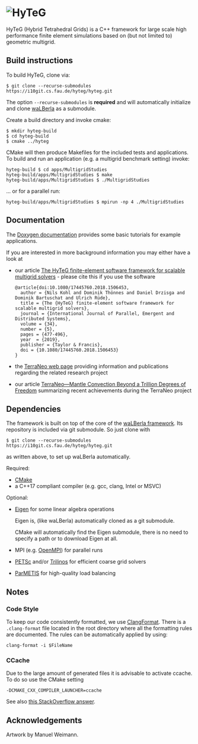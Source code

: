 # ![HyTeG](doc/logos/HYTEG_large.png)

HyTeG (Hybrid Tetrahedral Grids) is a C++ framework for large scale high performance finite element simulations based on
(but not limited to) geometric multigrid.


## Build instructions

To build HyTeG, clone via:

    $ git clone --recurse-submodules https://i10git.cs.fau.de/hyteg/hyteg.git

The option `--recurse-submodules` is **required** and will automatically initialize and clone 
[waLBerla](http://walberla.net "waLBerla homepage") as a submodule.

Create a build directory and invoke cmake:

    $ mkdir hyteg-build 
    $ cd hyteg-build
    $ cmake ../hyteg

CMake will then produce Makefiles for the included tests and applications. To build and run an application (e.g. a 
multigrid benchmark setting) invoke:

    hyteg-build $ cd apps/MultigridStudies
    hyteg-build/apps/MultigridStudies $ make
    hyteg-build/apps/MultigridStudies $ ./MultigridStudies

... or for a parallel run:

    hyteg-build/apps/MultigridStudies $ mpirun -np 4 ./MultigridStudies


## Documentation

The [Doxygen documentation](https://hyteg.pages.i10git.cs.fau.de/hyteg/index.html "HyTeG Doxygen") provides some basic 
tutorials for example applications.

If you are interested in more background information you may either have
a look at 

* our article [The HyTeG finite-element software framework for scalable multigrid solvers](https://www.tandfonline.com/doi/abs/10.1080/17445760.2018.1506453) - please cite this if you use the software


  ```
  @article{doi:10.1080/17445760.2018.1506453,
    author = {Nils Kohl and Dominik Thönnes and Daniel Drzisga and Dominik Bartuschat and Ulrich Rüde},
    title = {The {HyTeG} finite-element software framework for scalable multigrid solvers},
    journal = {International Journal of Parallel, Emergent and Distributed Systems},
    volume = {34},
    number = {5},
    pages = {477-496},
    year  = {2019},
    publisher = {Taylor & Francis},
    doi = {10.1080/17445760.2018.1506453}
  }
  ```
  
* the [TerraNeo web page](http://terraneo.fau.de) providing information and publications regarding the related research 
  project
  
* our article [TerraNeo—Mantle Convection Beyond a Trillion Degrees of Freedom](https://doi.org/10.1007/978-3-030-47956-5_19)
  summarizing recent achievements during the TerraNeo project


## Dependencies

The framework is built on top of the core of the [waLBerla framework](http://walberla.net "waLBerla homepage").
Its repository is included via git submodule. So just clone with 

    $ git clone --recurse-submodules https://i10git.cs.fau.de/hyteg/hyteg.git

as written above, to set up waLBerla automatically.

Required:

* [CMake](https://cmake.org/ "CMake homepage")
* a C++17 compliant compiler (e.g. gcc, clang, Intel or MSVC)

Optional:

* [Eigen](http://eigen.tuxfamily.org "Eigen homepage") for some linear algebra operations
  
  Eigen is, (like waLBerla) automatically cloned as a git submodule.
  
  CMake will automatically find the Eigen submodule, there is no need to specify a path
  or to download Eigen at all.

* MPI (e.g. [OpenMPI](https://www.open-mpi.org/ "OpenMPI homepage")) for parallel runs
* [PETSc](https://www.mcs.anl.gov/petsc/ "PETSc homepage") and/or [Trilinos](https://trilinos.github.io/ "Trilinos homepage") for efficient coarse grid solvers
* [ParMETIS](http://glaros.dtc.umn.edu/gkhome/metis/parmetis/overview "ParMETIS homepage") for high-quality load balancing


## Notes

### Code Style

To keep our code consistently formatted, we use [ClangFormat](https://clang.llvm.org/docs/ClangFormat.html).
There is a `.clang-format` file located in the root directory where all the formatting rules are documented.
The rules can be automatically applied by using:

    clang-format -i $FileName

### CCache

Due to the large amount of generated files it is advisable to activate ccache.
To do so use the CMake setting
    
    -DCMAKE_CXX_COMPILER_LAUNCHER=ccache

See also [this StackOverflow answer](https://stackoverflow.com/a/37828605).

## Acknowledgements

Artwork by Manuel Weimann.
